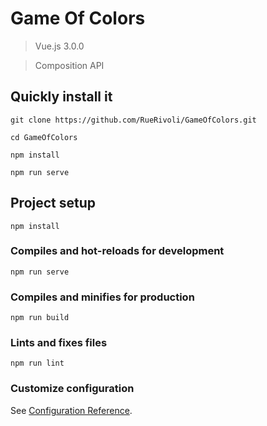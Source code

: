 # Game Of Colors
> Vue.js 3.0.0

> Composition API

## Quickly install it
```
git clone https://github.com/RueRivoli/GameOfColors.git
```

```
cd GameOfColors
```

```
npm install
```

```
npm run serve
```

## Project setup
```
npm install
```

### Compiles and hot-reloads for development
```
npm run serve
```

### Compiles and minifies for production
```
npm run build
```

### Lints and fixes files
```
npm run lint
```

### Customize configuration
See [Configuration Reference](https://cli.vuejs.org/config/).
